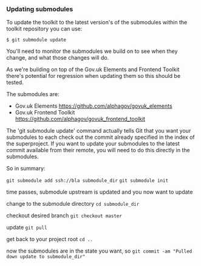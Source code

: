 ### Updating submodules

To update the toolkit to the latest version's of the submodules within the toolkit repository you can use:

`$ git submodule update`

You'll need to monitor the submodules we build on to see when they change, and what those changes will do.

As we're building on top of the Gov.uk Elements and Frontend Toolkit there's potential for regression when updating them so this should be tested.

The submodules are:

* Gov.uk Elements <https://github.com/alphagov/govuk_elements>
* Gov.uk Frontend Toolkit <https://github.com/alphagov/govuk_frontend_toolkit>

The 'git submodule update' command actually tells Git that you want your submodules to each check out the commit already specified in the index of the superproject. If you want to update your submodules to the latest commit available from their remote, you will need to do this directly in the submodules.

So in summary:

`git submodule add ssh://bla submodule_dir`
`git submodule init`

time passes, submodule upstream is updated
and you now want to update

change to the submodule directory
`cd submodule_dir`

checkout desired branch
`git checkout master`

update
`git pull`

get back to your project root
`cd ..`

now the submodules are in the state you want, so
`git commit -am "Pulled down update to submodule_dir"`
